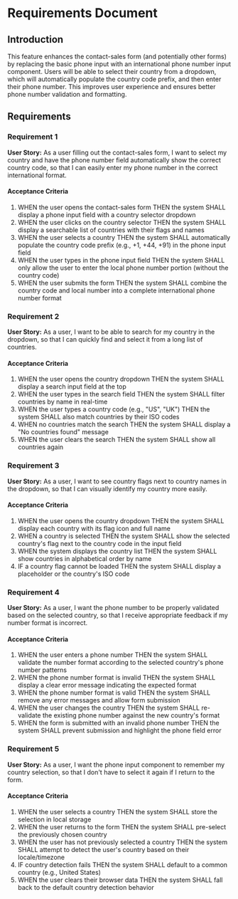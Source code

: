 # Requirements Document

## Introduction

This feature enhances the contact-sales form (and potentially other forms) by replacing the basic phone input with an international phone number input component. Users will be able to select their country from a dropdown, which will automatically populate the country code prefix, and then enter their phone number. This improves user experience and ensures better phone number validation and formatting.

## Requirements

### Requirement 1

**User Story:** As a user filling out the contact-sales form, I want to select my country and have the phone number field automatically show the correct country code, so that I can easily enter my phone number in the correct international format.

#### Acceptance Criteria

1. WHEN the user opens the contact-sales form THEN the system SHALL display a phone input field with a country selector dropdown
2. WHEN the user clicks on the country selector THEN the system SHALL display a searchable list of countries with their flags and names
3. WHEN the user selects a country THEN the system SHALL automatically populate the country code prefix (e.g., +1, +44, +91) in the phone input field
4. WHEN the user types in the phone input field THEN the system SHALL only allow the user to enter the local phone number portion (without the country code)
5. WHEN the user submits the form THEN the system SHALL combine the country code and local number into a complete international phone number format

### Requirement 2

**User Story:** As a user, I want to be able to search for my country in the dropdown, so that I can quickly find and select it from a long list of countries.

#### Acceptance Criteria

1. WHEN the user opens the country dropdown THEN the system SHALL display a search input field at the top
2. WHEN the user types in the search field THEN the system SHALL filter countries by name in real-time
3. WHEN the user types a country code (e.g., "US", "UK") THEN the system SHALL also match countries by their ISO codes
4. WHEN no countries match the search THEN the system SHALL display a "No countries found" message
5. WHEN the user clears the search THEN the system SHALL show all countries again

### Requirement 3

**User Story:** As a user, I want to see country flags next to country names in the dropdown, so that I can visually identify my country more easily.

#### Acceptance Criteria

1. WHEN the user opens the country dropdown THEN the system SHALL display each country with its flag icon and full name
2. WHEN a country is selected THEN the system SHALL show the selected country's flag next to the country code in the input field
3. WHEN the system displays the country list THEN the system SHALL show countries in alphabetical order by name
4. IF a country flag cannot be loaded THEN the system SHALL display a placeholder or the country's ISO code

### Requirement 4

**User Story:** As a user, I want the phone number to be properly validated based on the selected country, so that I receive appropriate feedback if my number format is incorrect.

#### Acceptance Criteria

1. WHEN the user enters a phone number THEN the system SHALL validate the number format according to the selected country's phone number patterns
2. WHEN the phone number format is invalid THEN the system SHALL display a clear error message indicating the expected format
3. WHEN the phone number format is valid THEN the system SHALL remove any error messages and allow form submission
4. WHEN the user changes the country THEN the system SHALL re-validate the existing phone number against the new country's format
5. WHEN the form is submitted with an invalid phone number THEN the system SHALL prevent submission and highlight the phone field error

### Requirement 5

**User Story:** As a user, I want the phone input component to remember my country selection, so that I don't have to select it again if I return to the form.

#### Acceptance Criteria

1. WHEN the user selects a country THEN the system SHALL store the selection in local storage
2. WHEN the user returns to the form THEN the system SHALL pre-select the previously chosen country
3. WHEN the user has not previously selected a country THEN the system SHALL attempt to detect the user's country based on their locale/timezone
4. IF country detection fails THEN the system SHALL default to a common country (e.g., United States)
5. WHEN the user clears their browser data THEN the system SHALL fall back to the default country detection behavior